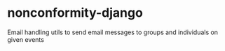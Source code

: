 # nonconformity-django

Email handling utils to send email messages to groups and individuals on given events
